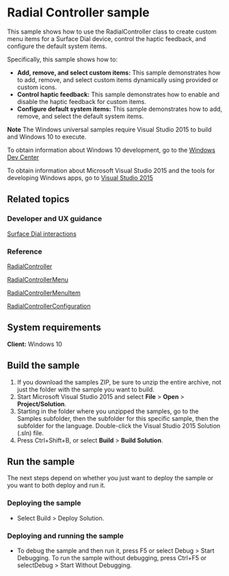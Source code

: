 <!---
  category: DevicesAndSensors
  samplefwlink: http://go.microsoft.com/fwlink/p/?LinkId=832873
-->

# Radial Controller sample

This sample shows how to use the RadialController class
to create custom menu items for a Surface Dial device,
control the haptic feedback, and configure the default system items.

Specifically, this sample shows how to:

- **Add, remove, and select custom items:** This sample demonstrates how to add, remove, and select custom items dynamically using provided or custom icons.
- **Control haptic feedback:** This sample demonstrates how to enable and disable the haptic feedback for custom items.
- **Configure default system items:** This sample demonstrates how to add, remove, and select the default system items.

**Note** The Windows universal samples require Visual Studio 2015 to build and Windows 10 to execute.

To obtain information about Windows 10 development, go to the [Windows Dev Center](http://go.microsoft.com/fwlink/?LinkID=532421)

To obtain information about Microsoft Visual Studio 2015 and the tools for developing Windows apps, go to [Visual Studio 2015](http://go.microsoft.com/fwlink/?LinkID=532422)

## Related topics

### Developer and UX guidance

[Surface Dial interactions](https://msdn.microsoft.com/en-us/windows/uwp/input-and-devices/windows-wheel-interactions)

### Reference

[RadialController](https://msdn.microsoft.com/library/windows/apps/windows.ui.input.radialcontroller.aspx)

[RadialControllerMenu](https://msdn.microsoft.com/library/windows/apps/windows.ui.input.radialcontrollermenu.aspx)

[RadialControllerMenuItem](https://msdn.microsoft.com/library/windows/apps/windows.ui.input.radialcontrollermenuitem.aspx)

[RadialControllerConfiguration](https://msdn.microsoft.com/library/windows/apps/windows.ui.input.radialcontrollerconfiguration.aspx)

## System requirements

**Client:** Windows 10

## Build the sample

1. If you download the samples ZIP, be sure to unzip the entire archive, not just the folder with the sample you want to build. 
2. Start Microsoft Visual Studio 2015 and select **File** \> **Open** \> **Project/Solution**.
3. Starting in the folder where you unzipped the samples, go to the Samples subfolder, then the subfolder for this specific sample, then the subfolder for the language. Double-click the Visual Studio 2015 Solution (.sln) file.
4. Press Ctrl+Shift+B, or select **Build** \> **Build Solution**.

## Run the sample

The next steps depend on whether you just want to deploy the sample or you want to both deploy and run it.

### Deploying the sample

- Select Build > Deploy Solution. 

### Deploying and running the sample

- To debug the sample and then run it, press F5 or select Debug >  Start Debugging. To run the sample without debugging, press Ctrl+F5 or selectDebug > Start Without Debugging. 
